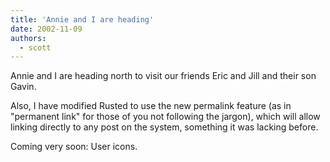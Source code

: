 ```yaml
---
title: 'Annie and I are heading'
date: 2002-11-09
authors:
  - scott
---
```


Annie and I are heading north to visit our friends Eric and Jill and their son Gavin.

Also, I have modified Rusted to use the new permalink feature (as in "permanent link" for those of you not following the jargon), which will allow linking directly to any post on the system, something it was lacking before.

Coming very soon: User icons.
